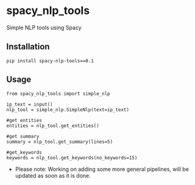 # spacy_nlp_tools
Simple NLP tools using Spacy

## Installation

```
pip install spacy-nlp-tools==0.1
```

## Usage

```
from spacy_nlp_tools import simple_nlp

ip_text = input()
nlp_tool = simple_nlp.SimpleNlp(text=ip_text)

#get entities
entities = nlp_tool.get_entities()

#get summary
summary = nlp_tool.get_summary(lines=5)

#get_keywords
keywords = nlp_tool.get_keywords(no_keywords=15)

```

- Please note: Working on adding some more general pipelines, will be updated as soon as it is done.
